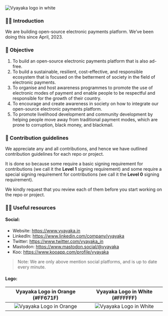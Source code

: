 <picture>
  <source media="(prefers-color-scheme: dark)" srcset="">
  <source media="(prefers-color-scheme: light)" srcset="">
  <img alt="Vyayaka logo in white" src="">
</picture>

### 🙋‍♀️ Introduction

We are building open-source electronic payments platform. We’ve been doing this since April, 2023.

### 🎯 Objective

1. To build an open-source electronic payments platform that is also ad-free.
2. To build a sustainable, resilient, cost-effective, and responsible ecosystem that is focused on the betterment of society in the field of electronic payments.
3. To organise and host awareness programmes to promote the use of electronic modes of payment and enable people to be respectful and responsible for the growth of their country.
4. To encourage and create awareness in society on how to integrate our open-source electronic payments platform.
5. To promote livelihood development and community development by helping people move away from traditional payment modes, which are prone to corruption, black money, and blackmail.

### 🌈 Contribution guidelines

We appreciate any and all contributions, and hence we have outlined contribution guidelines for each repo or project. 

It is done so because some require a basic signing requirement for contributions (we call it the **Level 1** signing requirement) and some require a special signing requirement for contributions (we call it the **Level 0** signing requirement).

We kindly request that you review each of them before you start working on the repo or project.

### 👩‍💻 Useful resources

#### Social:
  - Website: https://www.vyayaka.in
  - LinkedIn: https://www.linkedin.com/company/vyayaka
  - Twitter: https://www.twitter.com/vyayaka_in
  - Mastodon: https://www.mastodon.social/@vyayaka
  - Koo: https://www.kooapp.com/profile/vyayaka

> Note: We are only above mention social platforms, and is up to date every minute.

#### Logo:

  Vyayaka Logo in Orange (#FF671F) | Vyayaka Logo in White (#FFFFFF)
  :-------------------------:|:-------------------------:
  ![Vyayaka Logo in Orange]() | ![Vyayaka Logo in White]()
